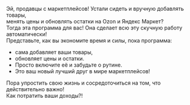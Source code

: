 
Эй, продавцы с маркетплейсов! Устали сидеть и вручную добавлять товары,  
менять цены и обновлять остатки на Ozon и Яндекс Маркет?  
Тогда эта программа для вас! Она сделает всю эту скучную работу автоматически!  
Представьте, как вы экономите время и силы, пока программа: 
 - сама добавляет ваши товары,  
 - обновляет цены и остатки.  
 - Просто включите её и забудьте о рутине.  
 - Это ваш новый лучший друг в мире маркетплейсов!  

Пора упростить свою жизнь и сосредоточиться на том, что действительно важно!  
Как потратить ваши доходы?!